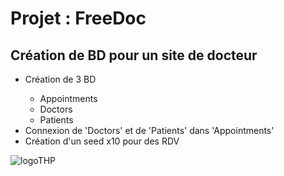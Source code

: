 
<h1>Projet : FreeDoc</h1>

<h2>Création de BD pour un site de docteur</h2>


<ul>
  <li>Création de 3 BD</li>
    <ul>
      <li>Appointments</li>
      <li>Doctors</li>
      <li>Patients</li>
    </ul>

  <li>Connexion de 'Doctors' et de 'Patients' dans 'Appointments'</li>
  <li>Création d'un seed x10 pour des RDV</li>
</ul>

  <img src="https://www.thehackingproject.org/packs/packs/static_pages/assets/images/logo_black-3d6bec995368618a7e9f44536410ae0a.png" alt="logoTHP">
